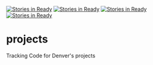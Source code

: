 [![Stories in Ready](https://badge.waffle.io/codefordenver/projects.png?label=ready&title=Ready)](https://waffle.io/codefordenver/projects)
[![Stories in Ready](https://badge.waffle.io/Widdershin/projects.png?label=ready&title=Ready)](https://waffle.io/Widdershin/projects)
[![Stories in Ready](https://badge.waffle.io/Widdershin/projects.png?label=ready&title=Ready)](https://waffle.io/Widdershin/projects)
[![Stories in Ready](https://badge.waffle.io/codefordenver/projects.png?label=ready&title=Ready)](https://waffle.io/codefordenver/projects)
# projects
Tracking Code for Denver's projects
